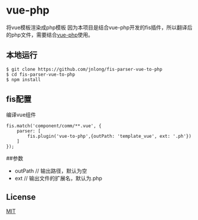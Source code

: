 # vue-php
将vue模板渲染成php模板
因为本项目是结合vue-php开发的fis插件，所以翻译后的php文件，需要结合[vue-php](https://github.com/Joe3Ray/vue-php)使用。

## 本地运行

``` shell
$ git clone https://github.com/jnlong/fis-parser-vue-to-php
$ cd fis-parser-vue-to-php
$ npm install
```

## fis配置
编译vue组件

    fis.match('component/comm/**.vue', {
        parser: [
            fis.plugin('vue-to-php',{outPath: 'template_vue', ext: '.ph'})
        ]
    });

##参数

* outPath  // 输出路径，默认为空
* ext      // 输出文件的扩展名，默认为.php

## License

[MIT](https://opensource.org/licenses/MIT)